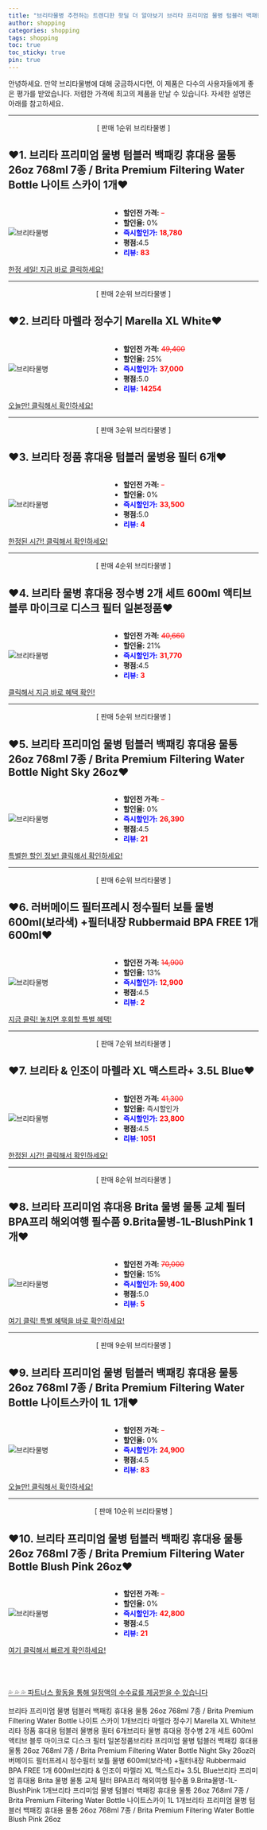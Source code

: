 ```yaml
---
title: "브리타물병 추천하는 트렌디한 핫딜 더 알아보기 브리타 프리미엄 물병 텀블러 백패킹"
author: shopping
categories: shopping
tags: shopping
toc: true
toc_sticky: true
pin: true
---
```

안녕하세요. 만약 브리타물병에 대해 궁금하시다면,  이 제품은 다수의 사용자들에게 좋은 평가를 받았습니다. 저렴한 가격에 최고의 제품을 만날 수 있습니다. 자세한 설명은 아래를 참고하세요.

---
<p class="toplist" style="margin: 0 auto; display: block; width: fit-content;">[ 판매 1순위 브리타물병 ]</p>

<h2><strong>❤️1. 브리타 프리미엄 물병 텀블러 백패킹 휴대용 물통 26oz 768ml 7종 / Brita Premium Filtering Water Bottle 나이트 스카이 1개❤️</strong></h2>

<div style="display: flex; align-items: center;">
    <div style="flex: 0.4;">
        <img src="https://thumbnail6.coupangcdn.com/thumbnails/remote/230x230ex/image/vendor_inventory/a84e/a8ab88b5b23ba0d41af7b6c0befbf7db6a204c10de6ce5ecf887c9535d61.jpg" alt="브리타물병" style="max-width: 100%;">
    </div>
    <div style="flex: 0.6; margin-left: 10px;">
        <ul>
            <li><strong>할인전 가격:</strong> <del style="color: red;">-</del></li>
            <li><strong>할인율:</strong> 0%</li>
            <li><span style='color:blue'><strong>즉시할인가:</strong></span> <span style='color:red'><strong>18,780</strong></span></li>
            <li><strong>평점:</strong>4.5</li>
            <li><span style='color:blue'><strong>리뷰:</strong></span> <span style='color:red'><strong>83</strong></span></li>
        </ul>
    </div>
</div>
<div class="center">
    <a href="https://selin100587001.github.io?lptag=AF9450613&subid=githubio&pageKey=7373014938&traceid=V0-153&itemId=19023690147&vendorItemId=88084202791" class="myButton">
        한정 세일! 지금 바로 클릭하세요!
    </a>
</div>


---
<p class="toplist" style="margin: 0 auto; display: block; width: fit-content;">[ 판매 2순위 브리타물병 ]</p>

<h2><strong>❤️2. 브리타 마렐라 정수기 Marella XL White❤️</strong></h2>

<div style="display: flex; align-items: center;">
    <div style="flex: 0.4;">
        <img src="https://thumbnail7.coupangcdn.com/thumbnails/remote/230x230ex/image/retail/images/3492768880866177-6f1f5d9c-6870-4945-b2d0-f3cf76930b79.jpg" alt="브리타물병" style="max-width: 100%;">
    </div>
    <div style="flex: 0.6; margin-left: 10px;">
        <ul>
            <li><strong>할인전 가격:</strong> <del style="color: red;">49,400</del></li>
            <li><strong>할인율:</strong> 25%</li>
            <li><span style='color:blue'><strong>즉시할인가:</strong></span> <span style='color:red'><strong>37,000</strong></span></li>
            <li><strong>평점:</strong>5.0</li>
            <li><span style='color:blue'><strong>리뷰:</strong></span> <span style='color:red'><strong>14254</strong></span></li>
        </ul>
    </div>
</div>
<div class="center">
    <a href="https://selin100587001.github.io?lptag=AF9450613&subid=githubio&pageKey=7506258233&traceid=V0-153&itemId=19658813386&vendorItemId=3578057285" class="myButton">
        오늘만! 클릭해서 확인하세요!
    </a>
</div>


---
<p class="toplist" style="margin: 0 auto; display: block; width: fit-content;">[ 판매 3순위 브리타물병 ]</p>

<h2><strong>❤️3. 브리타 정품 휴대용 텀블러 물병용 필터 6개❤️</strong></h2>

<div style="display: flex; align-items: center;">
    <div style="flex: 0.4;">
        <img src="https://thumbnail7.coupangcdn.com/thumbnails/remote/230x230ex/image/vendor_inventory/a914/15b12d3db6db762bb7975c3bab154870bbffbb6314dcea2e9e82628021b2.jpg" alt="브리타물병" style="max-width: 100%;">
    </div>
    <div style="flex: 0.6; margin-left: 10px;">
        <ul>
            <li><strong>할인전 가격:</strong> <del style="color: red;">-</del></li>
            <li><strong>할인율:</strong> 0%</li>
            <li><span style='color:blue'><strong>즉시할인가:</strong></span> <span style='color:red'><strong>33,500</strong></span></li>
            <li><strong>평점:</strong>5.0</li>
            <li><span style='color:blue'><strong>리뷰:</strong></span> <span style='color:red'><strong>4</strong></span></li>
        </ul>
    </div>
</div>
<div class="center">
    <a href="https://selin100587001.github.io?lptag=AF9450613&subid=githubio&pageKey=7540584267&traceid=V0-153&itemId=19821984773&vendorItemId=86923918904" class="myButton">
        한정된 시간! 클릭해서 확인하세요!
    </a>
</div>


---
<p class="toplist" style="margin: 0 auto; display: block; width: fit-content;">[ 판매 4순위 브리타물병 ]</p>

<h2><strong>❤️4. 브리타 물병 휴대용 정수병 2개 세트 600ml 액티브 블루 마이크로 디스크 필터 일본정품❤️</strong></h2>

<div style="display: flex; align-items: center;">
    <div style="flex: 0.4;">
        <img src="https://thumbnail6.coupangcdn.com/thumbnails/remote/230x230ex/image/vendor_inventory/ad88/81267c165e72781e6c77735e01f634f30aa8a7232956dd5923fdecb1acfd.jpg" alt="브리타물병" style="max-width: 100%;">
    </div>
    <div style="flex: 0.6; margin-left: 10px;">
        <ul>
            <li><strong>할인전 가격:</strong> <del style="color: red;">40,660</del></li>
            <li><strong>할인율:</strong> 21%</li>
            <li><span style='color:blue'><strong>즉시할인가:</strong></span> <span style='color:red'><strong>31,770</strong></span></li>
            <li><strong>평점:</strong>4.5</li>
            <li><span style='color:blue'><strong>리뷰:</strong></span> <span style='color:red'><strong>3</strong></span></li>
        </ul>
    </div>
</div>
<div class="center">
    <a href="https://selin100587001.github.io?lptag=AF9450613&subid=githubio&pageKey=6741238776&traceid=V0-153&itemId=15737365610&vendorItemId=87383948936" class="myButton">
        클릭해서 지금 바로 혜택 확인!
    </a>
</div>


---
<p class="toplist" style="margin: 0 auto; display: block; width: fit-content;">[ 판매 5순위 브리타물병 ]</p>

<h2><strong>❤️5. 브리타 프리미엄 물병 텀블러 백패킹 휴대용 물통 26oz 768ml 7종 / Brita Premium Filtering Water Bottle Night Sky 26oz❤️</strong></h2>

<div style="display: flex; align-items: center;">
    <div style="flex: 0.4;">
        <img src="https://thumbnail6.coupangcdn.com/thumbnails/remote/230x230ex/image/vendor_inventory/68c4/98c2966d285847be8e4a6595aab37b87c26c46e1d2ea45cab1c5ce18bad5.png" alt="브리타물병" style="max-width: 100%;">
    </div>
    <div style="flex: 0.6; margin-left: 10px;">
        <ul>
            <li><strong>할인전 가격:</strong> <del style="color: red;">-</del></li>
            <li><strong>할인율:</strong> 0%</li>
            <li><span style='color:blue'><strong>즉시할인가:</strong></span> <span style='color:red'><strong>26,390</strong></span></li>
            <li><strong>평점:</strong>4.5</li>
            <li><span style='color:blue'><strong>리뷰:</strong></span> <span style='color:red'><strong>21</strong></span></li>
        </ul>
    </div>
</div>
<div class="center">
    <a href="https://selin100587001.github.io?lptag=AF9450613&subid=githubio&pageKey=7230135424&traceid=V0-153&itemId=21004258848&vendorItemId=89891047728" class="myButton">
        특별한 할인 정보! 클릭해서 확인하세요!
    </a>
</div>


---
<p class="toplist" style="margin: 0 auto; display: block; width: fit-content;">[ 판매 6순위 브리타물병 ]</p>

<h2><strong>❤️6. 러버메이드 필터프레시 정수필터 보틀 물병 600ml(보라색) +필터내장 Rubbermaid BPA FREE 1개 600ml❤️</strong></h2>

<div style="display: flex; align-items: center;">
    <div style="flex: 0.4;">
        <img src="https://thumbnail7.coupangcdn.com/thumbnails/remote/230x230ex/image/vendor_inventory/11e1/3bc7a503eaba6a41cd2efaa081977d3862aebd8a0f9bddeaaf1dd8d517c2.jpg" alt="브리타물병" style="max-width: 100%;">
    </div>
    <div style="flex: 0.6; margin-left: 10px;">
        <ul>
            <li><strong>할인전 가격:</strong> <del style="color: red;">14,900</del></li>
            <li><strong>할인율:</strong> 13%</li>
            <li><span style='color:blue'><strong>즉시할인가:</strong></span> <span style='color:red'><strong>12,900</strong></span></li>
            <li><strong>평점:</strong>4.5</li>
            <li><span style='color:blue'><strong>리뷰:</strong></span> <span style='color:red'><strong>2</strong></span></li>
        </ul>
    </div>
</div>
<div class="center">
    <a href="https://selin100587001.github.io?lptag=AF9450613&subid=githubio&pageKey=7978083030&traceid=V0-153&itemId=22124420283&vendorItemId=89171277026" class="myButton">
        지금 클릭! 놓치면 후회할 특별 혜택!
    </a>
</div>


---
<p class="toplist" style="margin: 0 auto; display: block; width: fit-content;">[ 판매 7순위 브리타물병 ]</p>

<h2><strong>❤️7. 브리타 & 인조이 마렐라 XL 맥스트라+ 3.5L Blue❤️</strong></h2>

<div style="display: flex; align-items: center;">
    <div style="flex: 0.4;">
        <img src="https://thumbnail8.coupangcdn.com/thumbnails/remote/230x230ex/image/vendor_inventory/14ad/4826cc5276ed898834284d656cbb0b579c1795b8324e78c0edc80eb8d648.jpg" alt="브리타물병" style="max-width: 100%;">
    </div>
    <div style="flex: 0.6; margin-left: 10px;">
        <ul>
            <li><strong>할인전 가격:</strong> <del style="color: red;">41,300</del></li>
            <li><strong>할인율:</strong> 즉시할인가</li>
            <li><span style='color:blue'><strong>즉시할인가:</strong></span> <span style='color:red'><strong>23,800</strong></span></li>
            <li><strong>평점:</strong>4.5</li>
            <li><span style='color:blue'><strong>리뷰:</strong></span> <span style='color:red'><strong>1051</strong></span></li>
        </ul>
    </div>
</div>
<div class="center">
    <a href="https://selin100587001.github.io?lptag=AF9450613&subid=githubio&pageKey=4889687049&traceid=V0-153&itemId=6372091016&vendorItemId=73667265471" class="myButton">
        한정된 시간! 클릭해서 확인하세요!
    </a>
</div>


---
<p class="toplist" style="margin: 0 auto; display: block; width: fit-content;">[ 판매 8순위 브리타물병 ]</p>

<h2><strong>❤️8. 브리타 프리미엄 휴대용 Brita 물병 물통 교체 필터 BPA프리 해외여행 필수품 9.Brita물병-1L-BlushPink 1개❤️</strong></h2>

<div style="display: flex; align-items: center;">
    <div style="flex: 0.4;">
        <img src="https://thumbnail6.coupangcdn.com/thumbnails/remote/230x230ex/image/vendor_inventory/de28/6bd61c4a65a89798d035283b3c744301db34b0f20f1037aa6fda9682f21d.jpg" alt="브리타물병" style="max-width: 100%;">
    </div>
    <div style="flex: 0.6; margin-left: 10px;">
        <ul>
            <li><strong>할인전 가격:</strong> <del style="color: red;">70,000</del></li>
            <li><strong>할인율:</strong> 15%</li>
            <li><span style='color:blue'><strong>즉시할인가:</strong></span> <span style='color:red'><strong>59,400</strong></span></li>
            <li><strong>평점:</strong>5.0</li>
            <li><span style='color:blue'><strong>리뷰:</strong></span> <span style='color:red'><strong>5</strong></span></li>
        </ul>
    </div>
</div>
<div class="center">
    <a href="https://selin100587001.github.io?lptag=AF9450613&subid=githubio&pageKey=7372958115&traceid=V0-153&itemId=19023423017&vendorItemId=86147709649" class="myButton">
        여기 클릭! 특별 혜택을 바로 확인하세요!
    </a>
</div>


---
<p class="toplist" style="margin: 0 auto; display: block; width: fit-content;">[ 판매 9순위 브리타물병 ]</p>

<h2><strong>❤️9. 브리타 프리미엄 물병 텀블러 백패킹 휴대용 물통 26oz 768ml 7종 / Brita Premium Filtering Water Bottle 나이트스카이 1L 1개❤️</strong></h2>

<div style="display: flex; align-items: center;">
    <div style="flex: 0.4;">
        <img src="https://thumbnail8.coupangcdn.com/thumbnails/remote/230x230ex/image/vendor_inventory/a1cf/4dab6352cfed9fae114fc388444a623dd5e740d77cb7e7120c238b2ec1d5.jpg" alt="브리타물병" style="max-width: 100%;">
    </div>
    <div style="flex: 0.6; margin-left: 10px;">
        <ul>
            <li><strong>할인전 가격:</strong> <del style="color: red;">-</del></li>
            <li><strong>할인율:</strong> 0%</li>
            <li><span style='color:blue'><strong>즉시할인가:</strong></span> <span style='color:red'><strong>24,900</strong></span></li>
            <li><strong>평점:</strong>4.5</li>
            <li><span style='color:blue'><strong>리뷰:</strong></span> <span style='color:red'><strong>83</strong></span></li>
        </ul>
    </div>
</div>
<div class="center">
    <a href="https://selin100587001.github.io?lptag=AF9450613&subid=githubio&pageKey=7373014938&traceid=V0-153&itemId=22957991799&vendorItemId=89992069876" class="myButton">
        오늘만! 클릭해서 확인하세요!
    </a>
</div>


---
<p class="toplist" style="margin: 0 auto; display: block; width: fit-content;">[ 판매 10순위 브리타물병 ]</p>

<h2><strong>❤️10. 브리타 프리미엄 물병 텀블러 백패킹 휴대용 물통 26oz 768ml 7종 / Brita Premium Filtering Water Bottle Blush Pink 26oz❤️</strong></h2>

<div style="display: flex; align-items: center;">
    <div style="flex: 0.4;">
        <img src="https://thumbnail9.coupangcdn.com/thumbnails/remote/230x230ex/image/vendor_inventory/ca98/23646803aec3b774a218803b9e923f7d47571b39dcc29d07347d6b429235.jpg" alt="브리타물병" style="max-width: 100%;">
    </div>
    <div style="flex: 0.6; margin-left: 10px;">
        <ul>
            <li><strong>할인전 가격:</strong> <del style="color: red;">-</del></li>
            <li><strong>할인율:</strong> 0%</li>
            <li><span style='color:blue'><strong>즉시할인가:</strong></span> <span style='color:red'><strong>42,800</strong></span></li>
            <li><strong>평점:</strong>4.5</li>
            <li><span style='color:blue'><strong>리뷰:</strong></span> <span style='color:red'><strong>21</strong></span></li>
        </ul>
    </div>
</div>
<div class="center">
    <a href="https://selin100587001.github.io?lptag=AF9450613&subid=githubio&pageKey=7230135424&traceid=V0-153&itemId=18344095948&vendorItemId=87257179722" class="myButton">
        여기 클릭해서 빠르게 확인하세요!
    </a>
</div>

<br><br><br>[💦 💦 💦 파트너스 활동을 통해 일정액의 수수료를 제공받을 수 있습니다](https://link.coupang.com/a/bcpT2c)<br><br>브리타 프리미엄 물병 텀블러 백패킹 휴대용 물통 26oz 768ml 7종 / Brita Premium Filtering Water Bottle 나이트 스카이 1개브리타 마렐라 정수기 Marella XL White브리타 정품 휴대용 텀블러 물병용 필터 6개브리타 물병 휴대용 정수병 2개 세트 600ml 액티브 블루 마이크로 디스크 필터 일본정품브리타 프리미엄 물병 텀블러 백패킹 휴대용 물통 26oz 768ml 7종 / Brita Premium Filtering Water Bottle Night Sky 26oz러버메이드 필터프레시 정수필터 보틀 물병 600ml(보라색) +필터내장 Rubbermaid BPA FREE 1개 600ml브리타 & 인조이 마렐라 XL 맥스트라+ 3.5L Blue브리타 프리미엄 휴대용 Brita 물병 물통 교체 필터 BPA프리 해외여행 필수품 9.Brita물병-1L-BlushPink 1개브리타 프리미엄 물병 텀블러 백패킹 휴대용 물통 26oz 768ml 7종 / Brita Premium Filtering Water Bottle 나이트스카이 1L 1개브리타 프리미엄 물병 텀블러 백패킹 휴대용 물통 26oz 768ml 7종 / Brita Premium Filtering Water Bottle Blush Pink 26oz